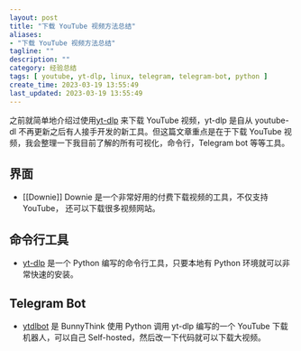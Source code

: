 ```yaml
---
layout: post
title: "下载 YouTube 视频方法总结"
aliases:
- "下载 YouTube 视频方法总结"
tagline: ""
description: ""
category: 经验总结
tags: [ youtube, yt-dlp, linux, telegram, telegram-bot, python ]
create_time: 2023-03-19 13:55:49
last_updated: 2023-03-19 13:55:49
---
```


之前就简单地介绍过使用[yt-dlp](/post/2022/09/yt-dlp.html) 来下载 YouTube 视频，yt-dlp 是自从 youtube-dl 不再更新之后有人接手开发的新工具。但这篇文章重点是在于下载 YouTube 视频，我会整理一下我目前了解的所有可视化，命令行，Telegram bot 等等工具。

## 界面

- [[Downie]] Downie 是一个非常好用的付费下载视频的工具，不仅支持 YouTube， 还可以下载很多视频网站。

## 命令行工具

- [yt-dlp](/post/2022/09/yt-dlp.html) 是一个 Python 编写的命令行工具，只要本地有 Python 环境就可以非常快速的安装。

## Telegram Bot

- [ytdlbot](https://github.com/tgbot-collection/ytdlbot) 是 BunnyThink 使用 Python 调用 yt-dlp 编写的一个 YouTube 下载机器人，可以自己 Self-hosted，然后改一下代码就可以下载大视频。
